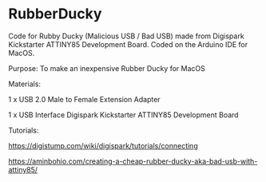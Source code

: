 # RubberDucky
Code for Rubby Ducky (Malicious USB / Bad USB) made from Digispark Kickstarter ATTINY85 Development Board. Coded on the Arduino IDE for MacOS.

Purpose:
To make an inexpensive Rubber Ducky for MacOS

Materials:

1 x USB 2.0 Male to Female Extension Adapter

1 x USB Interface Digispark Kickstarter ATTINY85 Development Board

Tutorials:

https://digistump.com/wiki/digispark/tutorials/connecting

https://aminbohio.com/creating-a-cheap-rubber-ducky-aka-bad-usb-with-attiny85/
